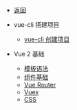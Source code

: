 - [返回](docs/_get_start/ "返回")

- vue-cli 搭建项目
  - [vue-cli 创建项目](docs/Vue2/1.vue-cli_搭建项目/01.vue-cli_创建项目 "vue-cli 创建项目")

- Vue 2 基础
  - [模板语法](docs/Vue2/2.Vue_2_基础/01.模板语法 "模板语法")
  - [组件基础](docs/Vue2/2.Vue_2_基础/02.组件基础 "组件基础")
  - [Vue Router](docs/Vue2/2.Vue_2_基础/03.Vue_Router "Vue Router")
  - [Vuex](docs/Vue2/2.Vue_2_基础/04.Vuex "Vuex")
  - [CSS](docs/Vue2/2.Vue_2_基础/05.CSS "CSS")
